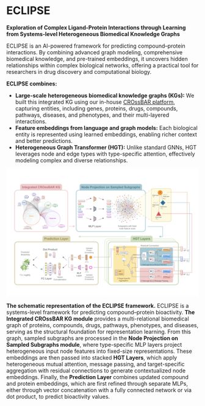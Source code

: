 # ECLIPSE
**Exploration of Complex Ligand-Protein Interactions through Learning from Systems-level Heterogeneous Biomedical Knowledge Graphs**

ECLIPSE is an AI-powered framework for predicting compound–protein interactions. By combining advanced graph modeling, comprehensive biomedical knowledge, and pre-trained embeddings, it uncovers hidden relationships within complex biological networks, offering a practical tool for researchers in drug discovery and computational biology.

**ECLIPSE combines:**
- **Large-scale heterogeneous biomedical knowledge graphs (KGs):** We built this integrated KG using our in-house [CROssBAR platform](https://crossbar.kansil.org/about.php), capturing entities, including genes, proteins, drugs, compounds, pathways, diseases, and phenotypes, and their multi-layered interactions.  
- **Feature embeddings from language and graph models:** Each biological entity is represented using learned embeddings, enabling richer context and better predictions.  
- **Heterogeneous Graph Transformer (HGT):** Unlike standard GNNs, HGT leverages node and edge types with type-specific attention, effectively modeling complex and diverse relationships.

<p align="center">
  <img src="workflow.png" alt="The schematic representation of the ECLIPSE framework" width="700"/>
</p>

**The schematic representation of the ECLIPSE framework.** ECLIPSE is a systems-level framework for predicting compound–protein bioactivity. **The Integrated CROssBAR KG module** provides a multi-relational biomedical graph of proteins, compounds, drugs, pathways, phenotypes, and diseases, serving as the structural foundation for representation learning. From this graph, sampled subgraphs are processed in the **Node Projection on Sampled Subgraphs module**, where type-specific MLP layers project heterogeneous input node features into fixed-size representations. These embeddings are then passed into stacked **HGT Layers**, which apply heterogeneous mutual attention, message passing, and target-specific aggregation with residual connections to generate contextualized node embeddings. Finally, the **Prediction Layer** combines updated compound and protein embeddings, which are first refined through separate MLPs, either through vector concatenation with a fully connected network or via dot product, to predict bioactivity values.






